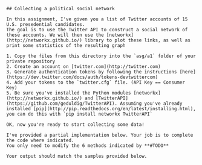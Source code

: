 
    ## Collecting a political social network
    
    In this assignment, I've given you a list of Twitter accounts of 15 U.S. presedential candidates.
    The goal is to use the Twitter API to construct a social network of these accounts. We will then use the [networkx](http://networkx.github.io/) library to plot these links, as well as print some statistics of the resulting graph
    
    1. Copy the files from this directory into the `asg/a1` folder of your private repository
    2. Create an account on [twitter.com](http://twitter.com)
    3. Generate authentication tokens by following the instructions [here](https://dev.twitter.com/docs/auth/tokens-devtwittercom)
    4. Add your tokens to the `twitter.cfg` file. (API Key == Consumer Key)
    5. Be sure you've installed the Python modules [networkx](http://networkx.github.io/) and [TwitterAPI](https://github.com/geduldig/TwitterAPI). Assuming you've already installed [pip](http://pip.readthedocs.org/en/latest/installing.html), you can do this with `pip install networkx TwitterAPI`
    
    OK, now you're ready to start collecting some data!
    
    I've provided a partial implementation below. Your job is to complete the code where indicated.  
    You only need to modify the 6 methods indicated by **#TODO**
    
    Your output should match the samples provided below.
